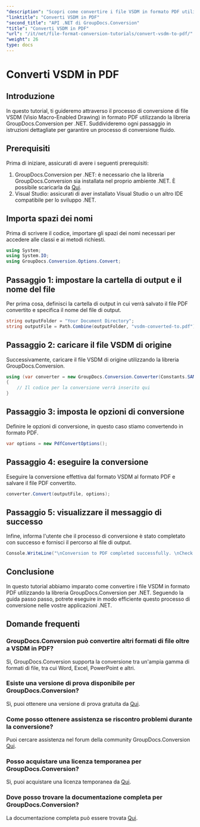 ```yaml
---
"description": "Scopri come convertire i file VSDM in formato PDF utilizzando GroupDocs.Conversion per .NET. Segui la nostra guida passo passo per una conversione impeccabile."
"linktitle": "Converti VSDM in PDF"
"second_title": "API .NET di GroupDocs.Conversion"
"title": "Converti VSDM in PDF"
"url": "/it/net/file-format-conversion-tutorials/convert-vsdm-to-pdf/"
"weight": 26
type: docs
---
```

# Converti VSDM in PDF

## Introduzione
In questo tutorial, ti guideremo attraverso il processo di conversione di file VSDM (Visio Macro-Enabled Drawing) in formato PDF utilizzando la libreria GroupDocs.Conversion per .NET. Suddivideremo ogni passaggio in istruzioni dettagliate per garantire un processo di conversione fluido.
## Prerequisiti
Prima di iniziare, assicurati di avere i seguenti prerequisiti:
1. GroupDocs.Conversion per .NET: è necessario che la libreria GroupDocs.Conversion sia installata nel proprio ambiente .NET. È possibile scaricarla da [Qui](https://releases.groupdocs.com/conversion/net/).
2. Visual Studio: assicurati di aver installato Visual Studio o un altro IDE compatibile per lo sviluppo .NET.

## Importa spazi dei nomi
Prima di scrivere il codice, importare gli spazi dei nomi necessari per accedere alle classi e ai metodi richiesti.
```csharp
using System;
using System.IO;
using GroupDocs.Conversion.Options.Convert;
```
## Passaggio 1: impostare la cartella di output e il nome del file
Per prima cosa, definisci la cartella di output in cui verrà salvato il file PDF convertito e specifica il nome del file di output.
```csharp
string outputFolder = "Your Document Directory";
string outputFile = Path.Combine(outputFolder, "vsdm-converted-to.pdf");
```
## Passaggio 2: caricare il file VSDM di origine
Successivamente, caricare il file VSDM di origine utilizzando la libreria GroupDocs.Conversion.
```csharp
using (var converter = new GroupDocs.Conversion.Converter(Constants.SAMPLE_VSDM))
{
    // Il codice per la conversione verrà inserito qui
}
```
## Passaggio 3: imposta le opzioni di conversione
Definire le opzioni di conversione, in questo caso stiamo convertendo in formato PDF.
```csharp
var options = new PdfConvertOptions();
```
## Passaggio 4: eseguire la conversione
Eseguire la conversione effettiva dal formato VSDM al formato PDF e salvare il file PDF convertito.
```csharp
converter.Convert(outputFile, options);
```
## Passaggio 5: visualizzare il messaggio di successo
Infine, informa l'utente che il processo di conversione è stato completato con successo e fornisci il percorso al file di output.
```csharp
Console.WriteLine("\nConversion to PDF completed successfully. \nCheck output in {0}", outputFolder);
```

## Conclusione
In questo tutorial abbiamo imparato come convertire i file VSDM in formato PDF utilizzando la libreria GroupDocs.Conversion per .NET. Seguendo la guida passo passo, potrete eseguire in modo efficiente questo processo di conversione nelle vostre applicazioni .NET.
## Domande frequenti
### GroupDocs.Conversion può convertire altri formati di file oltre a VSDM in PDF?
Sì, GroupDocs.Conversion supporta la conversione tra un'ampia gamma di formati di file, tra cui Word, Excel, PowerPoint e altri.
### Esiste una versione di prova disponibile per GroupDocs.Conversion?
Sì, puoi ottenere una versione di prova gratuita da [Qui](https://releases.groupdocs.com/).
### Come posso ottenere assistenza se riscontro problemi durante la conversione?
Puoi cercare assistenza nel forum della community GroupDocs.Conversion [Qui](https://forum.groupdocs.com/c/conversion/11).
### Posso acquistare una licenza temporanea per GroupDocs.Conversion?
Sì, puoi acquistare una licenza temporanea da [Qui](https://purchase.groupdocs.com/temporary-license/).
### Dove posso trovare la documentazione completa per GroupDocs.Conversion?
La documentazione completa può essere trovata [Qui](https://tutorials.groupdocs.com/conversion/net/).